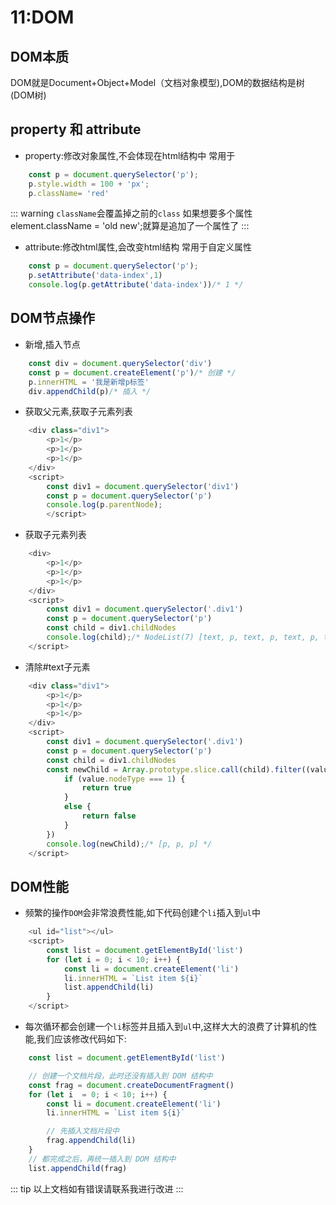 # 11:DOM
## DOM本质
DOM就是Document+Object+Model（文档对象模型),DOM的数据结构是树(DOM树)
## property 和 attribute
- property:修改对象属性,不会体现在html结构中
常用于
```js
    const p = document.querySelector('p');
    p.style.width = 100 + 'px';
    p.className= 'red'
```
::: warning
`className`会覆盖掉之前的`class`  如果想要多个属性element.className = 'old new';就算是追加了一个属性了
:::
- attribute:修改html属性,会改变html结构
常用于自定义属性
``` js
    const p = document.querySelector('p');
    p.setAttribute('data-index',1)
    console.log(p.getAttribute('data-index'))/* 1 */
```

## DOM节点操作
- 新增,插入节点
```js
    const div = document.querySelector('div')
    const p = document.createElement('p')/* 创建 */
    p.innerHTML = '我是新增p标签'
    div.appendChild(p)/* 插入 */        
```
- 获取父元素,获取子元素列表
```js
    <div class="div1">
        <p>1</p>
        <p>1</p>
        <p>1</p>
    </div>
    <script>
        const div1 = document.querySelector('div1')
        const p = document.querySelector('p')
        console.log(p.parentNode);
        </script>
``` 
- 获取子元素列表
```js
    <div>
        <p>1</p>
        <p>1</p>
        <p>1</p>
    </div>
    <script>
        const div1 = document.querySelector('.div1')
        const p = document.querySelector('p')
        const child = div1.childNodes
        console.log(child);/* NodeList(7) [text, p, text, p, text, p, text] */ 
    </script>    
```       
- 清除#text子元素
``` js
    <div class="div1">
        <p>1</p>
        <p>1</p>
        <p>1</p>
    </div>
    <script>
        const div1 = document.querySelector('.div1')
        const p = document.querySelector('p')
        const child = div1.childNodes
        const newChild = Array.prototype.slice.call(child).filter((value) => {
            if (value.nodeType === 1) {
                return true
            }
            else {
                return false
            }
        })
        console.log(newChild);/* [p, p, p] */
    </script>
```  
## DOM性能
- 频繁的操作`DOM`会非常浪费性能,如下代码创建个`li`插入到`ul`中
```js
    <ul id="list"></ul>
    <script>
        const list = document.getElementById('list')
        for (let i = 0; i < 10; i++) {
            const li = document.createElement('li')
            li.innerHTML = `List item ${i}`
            list.appendChild(li)
        }
    </script>
```
- 每次循环都会创建一个`li`标签并且插入到`ul`中,这样大大的浪费了计算机的性能,我们应该修改代码如下:
```js
    const list = document.getElementById('list')

    // 创建一个文档片段，此时还没有插入到 DOM 结构中
    const frag = document.createDocumentFragment()
    for (let i  = 0; i < 10; i++) {
        const li = document.createElement('li')
        li.innerHTML = `List item ${i}`

        // 先插入文档片段中
        frag.appendChild(li)
    }
    // 都完成之后，再统一插入到 DOM 结构中
    list.appendChild(frag)
```  
::: tip
以上文档如有错误请联系我进行改进
:::